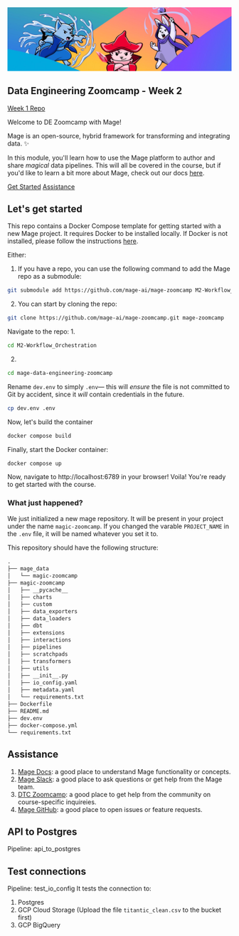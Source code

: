 <div>
<img src="https://github.com/mage-ai/assets/blob/main/mascots/mascots-shorter.jpeg?raw=true">
</div>

## Data Engineering Zoomcamp - Week 2

[Week 1 Repo](https://github.com/alangan17/DataEngineerZoomCamp2024Week1)

Welcome to DE Zoomcamp with Mage! 

Mage is an open-source, hybrid framework for transforming and integrating data. ✨

In this module, you'll learn how to use the Mage platform to author and share _magical_ data pipelines. This will all be covered in the course, but if you'd like to learn a bit more about Mage, check out our docs [here](https://docs.mage.ai/introduction/overview). 

[Get Started](https://github.com/mage-ai/mage-zoomcamp?tab=readme-ov-file#lets-get-started)
[Assistance](https://github.com/mage-ai/mage-zoomcamp?tab=readme-ov-file#assistance)

## Let's get started

This repo contains a Docker Compose template for getting started with a new Mage project. It requires Docker to be installed locally. If Docker is not installed, please follow the instructions [here](https://docs.docker.com/get-docker/). 

Either:
1. If you have a repo, you can use the following command to add the Mage repo as a submodule:
```bash
git submodule add https://github.com/mage-ai/mage-zoomcamp M2-Workflow_Orchestration
``````

2. You can start by cloning the repo:

```bash
git clone https://github.com/mage-ai/mage-zoomcamp.git mage-zoomcamp
```

Navigate to the repo:
1.
```bash
cd M2-Workflow_Orchestration
```


2. 
```bash
cd mage-data-engineering-zoomcamp
```

Rename `dev.env` to simply `.env`— this will _ensure_ the file is not committed to Git by accident, since it _will_ contain credentials in the future.
```bash
cp dev.env .env
```

Now, let's build the container

```bash
docker compose build
```

Finally, start the Docker container:

```bash
docker compose up
```

Now, navigate to http://localhost:6789 in your browser! Voila! You're ready to get started with the course. 

### What just happened?

We just initialized a new mage repository. It will be present in your project under the name `magic-zoomcamp`. If you changed the varable `PROJECT_NAME` in the `.env` file, it will be named whatever you set it to.

This repository should have the following structure:

```
.
├── mage_data
│   └── magic-zoomcamp
├── magic-zoomcamp
│   ├── __pycache__
│   ├── charts
│   ├── custom
│   ├── data_exporters
│   ├── data_loaders
│   ├── dbt
│   ├── extensions
│   ├── interactions
│   ├── pipelines
│   ├── scratchpads
│   ├── transformers
│   ├── utils
│   ├── __init__.py
│   ├── io_config.yaml
│   ├── metadata.yaml
│   └── requirements.txt
├── Dockerfile
├── README.md
├── dev.env
├── docker-compose.yml
└── requirements.txt
```

## Assistance

1. [Mage Docs](https://docs.mage.ai/introduction/overview): a good place to understand Mage functionality or concepts.
2. [Mage Slack](https://www.mage.ai/chat): a good place to ask questions or get help from the Mage team.
3. [DTC Zoomcamp](https://github.com/DataTalksClub/data-engineering-zoomcamp/tree/main/week_2_workflow_orchestration): a good place to get help from the community on course-specific inquireies.
4. [Mage GitHub](https://github.com/mage-ai/mage-ai): a good place to open issues or feature requests.

## API to Postgres
Pipeline: api_to_postgres

## Test connections
Pipeline: test_io_config
It tests the connection to:
1. Postgres
2. GCP Cloud Storage (Upload the file `titantic_clean.csv` to the bucket first)
3. GCP BigQuery